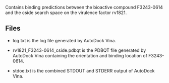 Contains binding predictions between the bioactive compound F3243-0614 and the cside search space on the virulence factor rv1821.

## Files

- log.txt is the log file generated by AutoDock Vina.

- rv1821_F3243-0614_cside.pdbqt is the PDBQT file generated by AutoDock Vina containing the orientation and binding location of F3243-0614.

- stdoe.txt is the combined STDOUT and STDERR output of AutoDock Vina.

